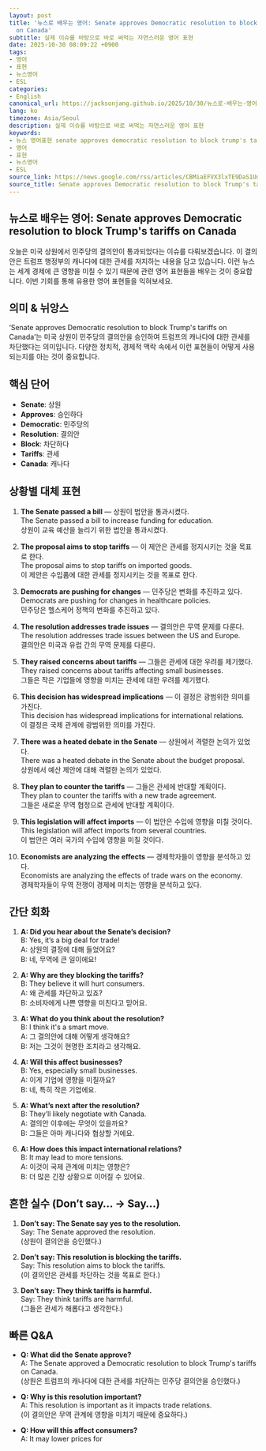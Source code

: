 ```yaml
---
layout: post
title: '뉴스로 배우는 영어: Senate approves Democratic resolution to block Trump''s tariffs
  on Canada'
subtitle: 실제 이슈를 바탕으로 바로 써먹는 자연스러운 영어 표현
date: 2025-10-30 08:09:22 +0900
tags:
- 영어
- 표현
- 뉴스영어
- ESL
categories:
- English
canonical_url: https://jacksonjang.github.io/2025/10/30/뉴스로-배우는-영어-senate-approves-democratic-resolution-to-block-trumps-tariffs-on-canada/
lang: ko
timezone: Asia/Seoul
description: 실제 이슈를 바탕으로 바로 써먹는 자연스러운 영어 표현
keywords:
- 뉴스 영어표현 senate approves democratic resolution to block trump's tariffs on canada
- 영어
- 표현
- 뉴스영어
- ESL
source_link: https://news.google.com/rss/articles/CBMiaEFVX3lxTE9DaS1UdXBMZmhHRVlsT2ZVMTF3b3VfeE5FT3QxWnBMM0VjQXFIOUZrb3VMVFVpaHFvVTVuUE5xejNGVG1KN3BnYjBSYVBORjFDVjg3SDczbEJibDk4bXBRTUpHc2dWMGF40gFuQVVfeXFMTXhjZU11MjN0ZWd4cHp4QTVhcFo1M3RvcWs5eWlhWHU0cTl1RkZMQmZRbTJ2bWZCb1UzZk9RM2F5c1Fld05Xa2RJOEdQcnFvVWJBUWZjQzVBdkF6YjlhN0lYTTRWZTNTQVlzX0JROHc?oc=5
source_title: Senate approves Democratic resolution to block Trump's tariffs on Canada
---
```


## 뉴스로 배우는 영어: Senate approves Democratic resolution to block Trump's tariffs on Canada

오늘은 미국 상원에서 민주당의 결의안이 통과되었다는 이슈를 다뤄보겠습니다. 이 결의안은 트럼프 행정부의 캐나다에 대한 관세를 저지하는 내용을 담고 있습니다. 이런 뉴스는 세계 경제에 큰 영향을 미칠 수 있기 때문에 관련 영어 표현들을 배우는 것이 중요합니다. 이번 기회를 통해 유용한 영어 표현들을 익혀보세요.

## 의미 & 뉘앙스

‘Senate approves Democratic resolution to block Trump's tariffs on Canada’는 미국 상원이 민주당의 결의안을 승인하여 트럼프의 캐나다에 대한 관세를 차단했다는 의미입니다. 다양한 정치적, 경제적 맥락 속에서 이런 표현들이 어떻게 사용되는지를 아는 것이 중요합니다.

## 핵심 단어

- **Senate**: 상원
- **Approves**: 승인하다
- **Democratic**: 민주당의
- **Resolution**: 결의안
- **Block**: 차단하다
- **Tariffs**: 관세
- **Canada**: 캐나다

## 상황별 대체 표현

1. **The Senate passed a bill** — 상원이 법안을 통과시켰다.  
   The Senate passed a bill to increase funding for education.  
   상원이 교육 예산을 늘리기 위한 법안을 통과시켰다.

2. **The proposal aims to stop tariffs** — 이 제안은 관세를 정지시키는 것을 목표로 한다.  
   The proposal aims to stop tariffs on imported goods.  
   이 제안은 수입품에 대한 관세를 정지시키는 것을 목표로 한다.

3. **Democrats are pushing for changes** — 민주당은 변화를 추진하고 있다.  
   Democrats are pushing for changes in healthcare policies.  
   민주당은 헬스케어 정책의 변화를 추진하고 있다.

4. **The resolution addresses trade issues** — 결의안은 무역 문제를 다룬다.  
   The resolution addresses trade issues between the US and Europe.  
   결의안은 미국과 유럽 간의 무역 문제를 다룬다.

5. **They raised concerns about tariffs** — 그들은 관세에 대한 우려를 제기했다.  
   They raised concerns about tariffs affecting small businesses.  
   그들은 작은 기업들에 영향을 미치는 관세에 대한 우려를 제기했다.

6. **This decision has widespread implications** — 이 결정은 광범위한 의미를 가진다.  
   This decision has widespread implications for international relations.  
   이 결정은 국제 관계에 광범위한 의미를 가진다.

7. **There was a heated debate in the Senate** — 상원에서 격렬한 논의가 있었다.  
   There was a heated debate in the Senate about the budget proposal.  
   상원에서 예산 제안에 대해 격렬한 논의가 있었다.

8. **They plan to counter the tariffs** — 그들은 관세에 반대할 계획이다.  
   They plan to counter the tariffs with a new trade agreement.  
   그들은 새로운 무역 협정으로 관세에 반대할 계획이다.

9. **This legislation will affect imports** — 이 법안은 수입에 영향을 미칠 것이다.  
   This legislation will affect imports from several countries.  
   이 법안은 여러 국가의 수입에 영향을 미칠 것이다.

10. **Economists are analyzing the effects** — 경제학자들이 영향을 분석하고 있다.  
    Economists are analyzing the effects of trade wars on the economy.  
    경제학자들이 무역 전쟁이 경제에 미치는 영향을 분석하고 있다.

## 간단 회화

1. **A: Did you hear about the Senate’s decision?**  
   B: Yes, it’s a big deal for trade!  
   A: 상원의 결정에 대해 들었어요?  
   B: 네, 무역에 큰 일이에요!

2. **A: Why are they blocking the tariffs?**  
   B: They believe it will hurt consumers.  
   A: 왜 관세를 차단하고 있죠?  
   B: 소비자에게 나쁜 영향을 미친다고 믿어요.

3. **A: What do you think about the resolution?**  
   B: I think it's a smart move.  
   A: 그 결의안에 대해 어떻게 생각해요?  
   B: 저는 그것이 현명한 조치라고 생각해요.

4. **A: Will this affect businesses?**  
   B: Yes, especially small businesses.  
   A: 이게 기업에 영향을 미칠까요?  
   B: 네, 특히 작은 기업에요.

5. **A: What’s next after the resolution?**  
   B: They’ll likely negotiate with Canada.  
   A: 결의안 이후에는 무엇이 있을까요?  
   B: 그들은 아마 캐나다와 협상할 거에요.

6. **A: How does this impact international relations?**  
   B: It may lead to more tensions.  
   A: 이것이 국제 관계에 미치는 영향은?  
   B: 더 많은 긴장 상황으로 이어질 수 있어요.

## 흔한 실수 (Don’t say… → Say…)

1. **Don’t say: The Senate say yes to the resolution.**  
   Say: The Senate approved the resolution.  
   (상원이 결의안을 승인했다.)

2. **Don’t say: This resolution is blocking the tariffs.**  
   Say: This resolution aims to block the tariffs.  
   (이 결의안은 관세를 차단하는 것을 목표로 한다.)

3. **Don’t say: They think tariffs is harmful.**  
   Say: They think tariffs are harmful.  
   (그들은 관세가 해롭다고 생각한다.)

## 빠른 Q&A

- **Q: What did the Senate approve?**  
  A: The Senate approved a Democratic resolution to block Trump's tariffs on Canada.  
  (상원은 트럼프의 캐나다에 대한 관세를 차단하는 민주당 결의안을 승인했다.)

- **Q: Why is this resolution important?**  
  A: This resolution is important as it impacts trade relations.  
  (이 결의안은 무역 관계에 영향을 미치기 때문에 중요하다.)

- **Q: How will this affect consumers?**  
  A: It may lower prices for